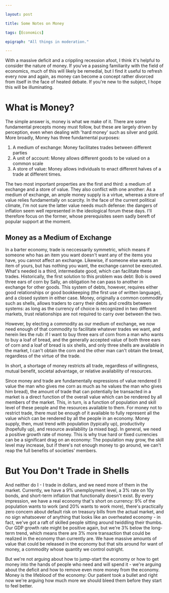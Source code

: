 ```yaml
---

layout: post

title: Some Notes on Money

tags: [Economics]

epigraph: "All things in moderation."

---
```

With a massive deficit and a crippling recession afoot, I think it's helpful to consider the nature of money. If you've a passing familiarity with the field of economics, much of this will likely be remedial, but I find it useful to refresh every now and again, as money can become a concept rather divorced from itself in the face of heated debate. If you're new to the subject, I hope this will be illuminating.

# What is Money?
The simple answer is, money is what we make of it. There are some fundamental precepts money must follow, but these are largely driven by perception, even when dealing with 'hard money' such as silver and gold.
More broadly, Money has three fundamental purposes:
1. A medium of exchange: Money facilitates trades between different parties
2. A unit of account: Money allows different goods to be valued on a common scale
3. A store of value: Money allows individuals to enact different halves of a trade at different times.


The two most important properties are the first and third: a medium of exchange and a store of value. They also conflict with one another: As a medium of exchange, an ample money supply is a virtue, whereas a store of value relies fundamentally on scarcity. In the face of the current political climate, I'm not sure the latter value needs much defense: the dangers of inflation seem well represented in the ideological forum these days. I'll therefore focus on the former, whose prerequisites seem sadly bereft of popular support at the moment.

## Money as a Medium of Exchange
In a barter economy, trade is neccessarily symmetric, which means if someone who has an item you want doesn't want any of the items you have, you cannot affect an exchange. Likewise, if someone else wants an item of yours, but has nothing you want, the exchange cannot be executed. What's needed is a third, intermediate good, which can facilitate these trades. Historically, the first solution to this problem was debt: Bob is owed three ears of corn by Sally, an obligation he can pass to another in exchange for other goods. This system of debts, however, requires either good relationships or good bookkeeping (the first use of written language), and a closed system in either case. Money, originally a common commodity such as shells, allows traders to carry their debts and credits between systems: as long as the currency of choice is recognized in two different markets, trust relationships are not required to carry over between the two. 

However, by electing a commodity as our medium of exchange, we now need enough of that commodity to facilitate whatever trades we want, and herein lies the rub: if I want to buy three ears of corn from a man who wants to buy a loaf of bread, and the generally accepted value of both three ears of corn and a loaf of bread is six shells, and only three shells are available in the market, I can't obtain the corn and the other man can't obtain the bread, regardless of the virtue of the trade.

In short, a shortage of money restricts all trade, regardless of willingness, mutual benefit, societal advantage, or relative availability of resources.

Since money and trade are fundamentally expressions of value rendered (I value the man who gives me corn as much as he values the man who gives him bread), the amount of trade that can potentially be transacted in a market is a direct function of the overall value which can be rendered by all members of the market. This, in turn, is a function of population and skill level of these people and the resources available to them. For money not to restrict trade, there must be enough of it available to fully represent all the value which can be rendered by all the people in an economy. Money supply, then, must trend with population (typically up), productivity (hopefully up), and resource availability (a mixed bag). In general, we need a positive growth rate of money. This is why true hard or fixed currencies can be a significant drag on an economy: The population may grow, the skill level may increase, but if there's not enough money to go around, we can't reap the full benefits of societies' members. 

# But You Don't Trade in Shells
And neither do I - I trade in dollars, and we need more of them in the market. Currently, we have a 9% unemployment level, a 3% rate on 10y bonds, and short-term inflation that functionally doesn't exist. By every impression, we have a real economy that's short on currency: 9% of the population wants to work (and 20% wants to work more), there's practically zero concern about default risk on treasury bills from the actual market, and no sign whatsoever of anything that looks like an overheated economy - in fact, we've got a raft of skilled people sitting around twiddling their thumbs. Our GDP growth rate might be positive again, but we're 3% below the long-term trend, which means there are 3% more transaction that could be  realized in the economy than currently are. We have massive amounts of value that could be released in the economy but that sits around for want of money, a commodity whose quantity we control outright.

But we're not arguing about how to jump-start the economy or how to get money into the hands of people who need and will spend it - we're arguing about the deficit and how to remove even more money from the economy. Money is the lifeblood of the economy: Our patient took a bullet and right now we're arguing how much more we should bleed them before they start to feel better.
